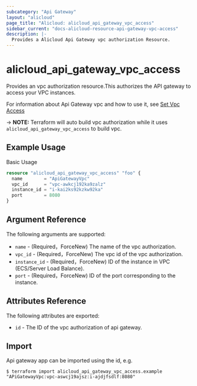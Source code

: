 ```yaml
---
subcategory: "Api Gateway"
layout: "alicloud"
page_title: "Alicloud: alicloud_api_gateway_vpc_access"
sidebar_current: "docs-alicloud-resource-api-gateway-vpc-access"
description: |-
  Provides a Alicloud Api Gateway vpc authorization Resource.
---
```


# alicloud\_api\_gateway\_vpc\_access

Provides an vpc authorization resource.This authorizes the API gateway to access your VPC instances.

For information about Api Gateway vpc and how to use it, see [Set Vpc Access](https://www.alibabacloud.com/help/doc-detail/51608.htm)

-> **NOTE:** Terraform will auto build vpc authorization while it uses `alicloud_api_gateway_vpc_access` to build vpc.

## Example Usage

Basic Usage

```terraform
resource "alicloud_api_gateway_vpc_access" "foo" {
  name        = "ApiGatewayVpc"
  vpc_id      = "vpc-awkcj192ka9zalz"
  instance_id = "i-kai2ks92kzkw92ka"
  port        = 8080
}
```
## Argument Reference

The following arguments are supported:

* `name` - (Required，ForceNew) The name of the vpc authorization. 
* `vpc_id` - (Required，ForceNew) The vpc id of the vpc authorization. 
* `instance_id` - (Required，ForceNew) ID of the instance in VPC (ECS/Server Load Balance).
* `port` - (Required，ForceNew) ID of the port corresponding to the instance.

## Attributes Reference

The following attributes are exported:

* `id` - The ID of the vpc authorization of api gateway.

## Import

Api gateway app can be imported using the id, e.g.

```shell
$ terraform import alicloud_api_gateway_vpc_access.example "APiGatewayVpc:vpc-aswcj19ajsz:i-ajdjfsdlf:8080"
```
